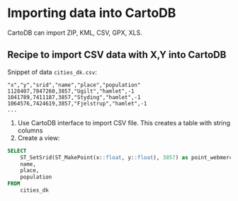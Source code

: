 # Importing data into CartoDB

CartoDB can import ZIP, KML, CSV, GPX, XLS.

## Recipe to import CSV data with X,Y into CartoDB

Snippet of data `cities_dk.csv`:

```csv
"x","y","srid","name","place","population"
1128407,7847260,3857,"Ugilt","hamlet",-1
1041789,7411187,3857,"Styding","hamlet",-1
1064576,7424619,3857,"Fjelstrup","hamlet",-1
...
```

1. Use CartoDB interface to import CSV file. This creates a table with string columns
2. Create a view:
```sql
SELECT 
	ST_SetSrid(ST_MakePoint(x::float, y::float), 3857) as point_webmercator, 
	name, 
	place, 
	population
FROM 
	cities_dk
```

